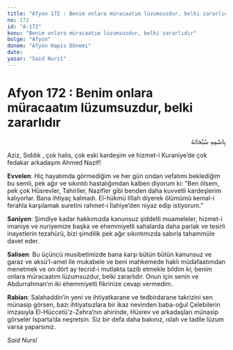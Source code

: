 ```yaml
---
title: "Afyon 172 : Benim onlara müracaatım lüzumsuzdur, belki zararlıdır"
no: 172
id: "A-172"
konu: "Benim onlara müracaatım lüzumsuzdur, belki zararlıdır"
bolge: "Afyon"
donem: "Afyon Hapis Dönemi"
date: 
yazar: "Said Nursî"
---
```


# Afyon 172 : Benim onlara müracaatım lüzumsuzdur, belki zararlıdır

<p class="arabic" dir="rtl" title="Meal: “Her türlü noksan sıfatlardan yüce olan Allah’ın adıyla.”">بِاسْمِهِ سُبْحَانَهُ</p>

Aziz, Sıddık , çok halis, çok eski kardeşim ve hizmet-i Kuraniye’de çok fedakar arkadaşım Ahmed Nazif!

**Evvelen**: Hiç hayatımda görmediğim ve her gün ondan vefatımı beklediğim bu semli, pek ağır ve sıkıntılı hastalığımdan kalben diyorum ki: “Ben ölsem, pek çok Hüsrevler, Tahiriler, Nazifler gibi benden daha kuvvetli kardeşlerim kalıyorlar. Bana ihtiyaç kalmadı. El-hükmü lillah diyerek ölümümü kemal-i ferahla karşılamak suretini rahmet-i İlahiye’den niyaz edip istiyorum.”

**Saniyen**: Şimdiye kadar hakkımızda kanunsuz şiddetli muameleler, hizmet-i imaniye ve nuriyemize başka ve ehemmiyetli sahalarda daha parlak ve tesirli inayetlerin tezahürü, bizi şimdilik pek ağır sıkıntımızda sabırla tahammüle davet eder.

**Salisen**: Bu üçüncü musibetimizde bana karşı bütün bütün kanunsuz ve garaz ve aksü’l-amel ile mukabele ve beni mahkemede haklı müdafaatımdan menetmek ve on dört ay tecrid-i mutlakta tazib etmekle bildim ki; benim onlara müracaatım lüzumsuzdur, belki zararlıdır. Onun için senin ve Abdurrahman’ın iki ehemmiyetli fikrinize cevap vermedim.

**Rabian**: Salahaddin’in yeni ve ihtiyatkarane ve tedbirdarane takrizini sen münasip görsen, bazı ihtiyatsızlara bir ikaz nevinden baba-oğul Çelebilerin imzasıyla El-Hüccetü’z-Zehra’nın ahirinde, Hüsrev ve arkadaşları münasip görseler Isparta’da neşretsin. Siz bir defa daha bakınız, ıslah ve tadile lüzum varsa yaparsınız.

*Said Nursî*
